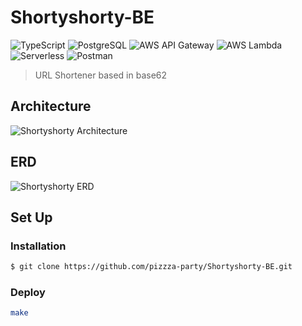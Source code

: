 # Shortyshorty-BE

![TypeScript](https://img.shields.io/badge/TypeScript-%233178C6?style=flat&logo=TypeScript&logoColor=white)
![PostgreSQL](https://img.shields.io/badge/PostgreSQL-4169E1?stype=flat&logo=postgresql&logoColor=white)
![AWS API Gateway](https://img.shields.io/badge/Amazon_API_Gateway-FF4F8B?style=flat&logo=amazonapigateway&logoColor=white)
![AWS Lambda](https://img.shields.io/badge/AWS_Lambda-FF9900?style=flat&logo=awslambda&logoColor=white)
![Serverless](https://img.shields.io/badge/Serverless-FD5750?style=flat&logo=serverless&logoColor=white)
![Postman](https://img.shields.io/badge/Postman-FF6C37?style=flat&logo=postman&logoColor=white)

> URL Shortener based in base62

<!-- ![Shortyshorty Home]() -->

## Architecture

![Shortyshorty Architecture](https://github.com/pizzza-party/Shortyshorty-BE/assets/67633810/ad233363-dd88-4239-a2a1-12edd270b90e)

## ERD

![Shortyshorty ERD](https://github.com/pizzza-party/Shortyshorty-BE/assets/67633810/3b2e819e-77de-4a57-b603-508fe2dd1245)

## Set Up

### Installation

```bash
$ git clone https://github.com/pizzza-party/Shortyshorty-BE.git
```

### Deploy

```bash
make
```
